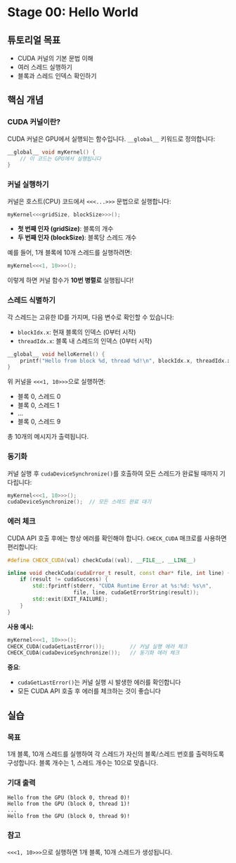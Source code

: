 # Stage 00: Hello World

## 튜토리얼 목표

- CUDA 커널의 기본 문법 이해
- 여러 스레드 실행하기
- 블록과 스레드 인덱스 확인하기

## 핵심 개념

### CUDA 커널이란?

CUDA 커널은 GPU에서 실행되는 함수입니다. `__global__` 키워드로 정의합니다:

```cpp
__global__ void myKernel() {
    // 이 코드는 GPU에서 실행됩니다
}
```

### 커널 실행하기

커널은 호스트(CPU) 코드에서 `<<<...>>>` 문법으로 실행합니다:

```cpp
myKernel<<<gridSize, blockSize>>>();
```

- **첫 번째 인자 (gridSize)**: 블록의 개수
- **두 번째 인자 (blockSize)**: 블록당 스레드 개수

예를 들어, 1개 블록에 10개 스레드를 실행하려면:

```cpp
myKernel<<<1, 10>>>();
```

이렇게 하면 커널 함수가 **10번 병렬로** 실행됩니다!

### 스레드 식별하기

각 스레드는 고유한 ID를 가지며, 다음 변수로 확인할 수 있습니다:

- `blockIdx.x`: 현재 블록의 인덱스 (0부터 시작)
- `threadIdx.x`: 블록 내 스레드의 인덱스 (0부터 시작)

```cpp
__global__ void helloKernel() {
    printf("Hello from block %d, thread %d!\n", blockIdx.x, threadIdx.x);
}
```

위 커널을 `<<<1, 10>>>`으로 실행하면:
- 블록 0, 스레드 0
- 블록 0, 스레드 1
- ...
- 블록 0, 스레드 9

총 10개의 메시지가 출력됩니다.

### 동기화

커널 실행 후 `cudaDeviceSynchronize()`를 호출하여 모든 스레드가 완료될 때까지 기다립니다:

```cpp
myKernel<<<1, 10>>>();
cudaDeviceSynchronize();  // 모든 스레드 완료 대기
```

### 에러 체크

CUDA API 호출 후에는 항상 에러를 확인해야 합니다. `CHECK_CUDA` 매크로를 사용하면 편리합니다:

```cpp
#define CHECK_CUDA(val) checkCuda((val), __FILE__, __LINE__)

inline void checkCuda(cudaError_t result, const char* file, int line) {
    if (result != cudaSuccess) {
        std::fprintf(stderr, "CUDA Runtime Error at %s:%d: %s\n",
                     file, line, cudaGetErrorString(result));
        std::exit(EXIT_FAILURE);
    }
}
```

**사용 예시:**
```cpp
myKernel<<<1, 10>>>();
CHECK_CUDA(cudaGetLastError());        // 커널 실행 에러 체크
CHECK_CUDA(cudaDeviceSynchronize());   // 동기화 에러 체크
```

**중요**:
- `cudaGetLastError()`는 커널 실행 시 발생한 에러를 확인합니다
- 모든 CUDA API 호출 후 에러를 체크하는 것이 좋습니다

## 실습

### 목표

1개 블록, 10개 스레드를 실행하여 각 스레드가 자신의 블록/스레드 번호를 출력하도록 구성합니다. 블록 개수는 1, 스레드 개수는 10으로 맞춥니다.

### 기대 출력

```
Hello from the GPU (block 0, thread 0)!
Hello from the GPU (block 0, thread 1)!
...
Hello from the GPU (block 0, thread 9)!
```

### 참고

`<<<1, 10>>>`으로 실행하면 1개 블록, 10개 스레드가 생성됩니다.
